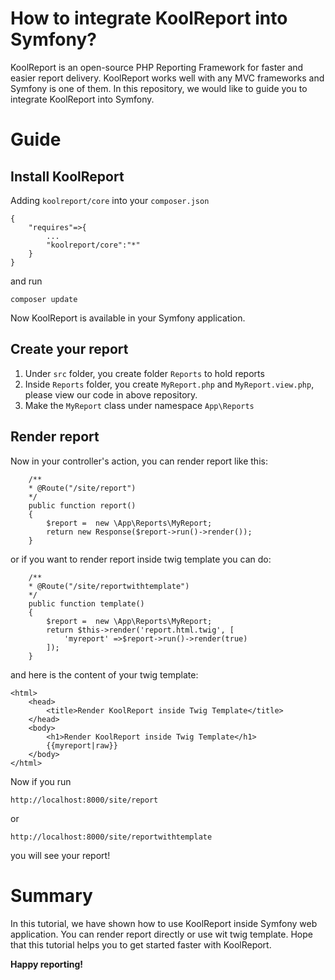 # How to integrate KoolReport into Symfony?

KoolReport is an open-source PHP Reporting Framework for faster and easier report delivery. KoolReport works well with any MVC frameworks and Symfony is one of them. In this repository, we would like to guide you to integrate KoolReport into Symfony.

# Guide

## Install KoolReport

Adding `koolreport/core` into your `composer.json`

```
{
    "requires"=>{
        ...
        "koolreport/core":"*"
    }
}
```

and run

```
composer update
```

Now KoolReport is available in your Symfony application.

## Create your report

1. Under `src` folder, you create folder `Reports` to hold reports
2. Inside `Reports` folder, you create `MyReport.php` and `MyReport.view.php`, please view our code in above repository.
3. Make the `MyReport` class under namespace `App\Reports`

## Render report

Now in your controller's action, you can render report like this:

```
    /**
    * @Route("/site/report")
    */
    public function report()
    {
        $report =  new \App\Reports\MyReport;
        return new Response($report->run()->render());
    }
```

or if you want to render report inside twig template you can do:

```
    /**
    * @Route("/site/reportwithtemplate")
    */
    public function template()
    {
        $report =  new \App\Reports\MyReport;
        return $this->render('report.html.twig', [
            'myreport' =>$report->run()->render(true)
        ]);
    }
```

and here is the content of your twig template:


```
<html>
    <head>
        <title>Render KoolReport inside Twig Template</title>
    </head>
    <body>
        <h1>Render KoolReport inside Twig Template</h1>
        {{myreport|raw}}
    </body>
</html>
```

Now if you run

```
http://localhost:8000/site/report
```

or 

```
http://localhost:8000/site/reportwithtemplate
```

you will see your report!

# Summary

In this tutorial, we have shown how to use KoolReport inside Symfony web application. You can render report directly or use wit twig template. Hope that this tutorial helps you to get started faster with KoolReport.

__Happy reporting!__